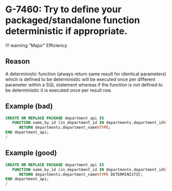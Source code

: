 # G-7460: Try to define your packaged/standalone function deterministic if appropriate.

!!! warning "Major"
    Efficiency

## Reason

A deterministic function (always return same result for identical parameters) which is defined to be deterministic will be executed once per different parameter within a SQL statement whereas if the function is not defined to be deterministic it is executed once per result row.

## Example (bad)

``` sql
CREATE OR REPLACE PACKAGE department_api IS
   FUNCTION name_by_id (in_department_id IN departments.department_id%TYPE)
      RETURN departments.department_name%TYPE;
END department_api;
/
```

## Example (good)

``` sql
CREATE OR REPLACE PACKAGE department_api IS
   FUNCTION name_by_id (in_department_id IN departments.department_id%TYPE)
      RETURN departments.department_name%TYPE DETERMINISTIC;
END department_api;
/
```